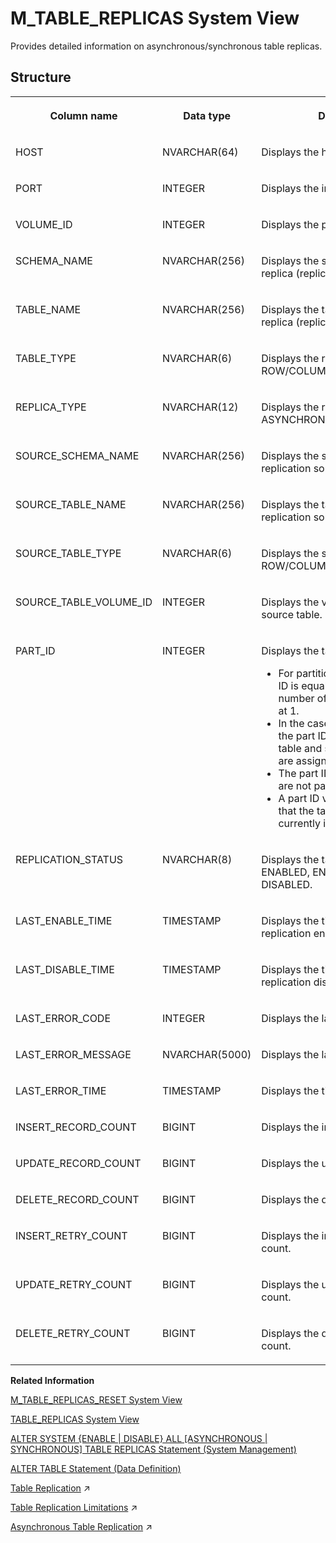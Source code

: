 <!-- loio9f8f35097e2f4b27819aaa1059d60d1f -->

# M\_TABLE\_REPLICAS System View

Provides detailed information on asynchronous/synchronous table replicas.



## Structure


<table>
<tr>
<th valign="top">

Column name

</th>
<th valign="top">

Data type

</th>
<th valign="top">

Description

</th>
</tr>
<tr>
<td valign="top">

HOST

</td>
<td valign="top">

NVARCHAR\(64\)

</td>
<td valign="top">

Displays the host name.

</td>
</tr>
<tr>
<td valign="top">

PORT

</td>
<td valign="top">

INTEGER

</td>
<td valign="top">

Displays the internal port.

</td>
</tr>
<tr>
<td valign="top">

VOLUME\_ID

</td>
<td valign="top">

INTEGER

</td>
<td valign="top">

Displays the persistence volume ID.

</td>
</tr>
<tr>
<td valign="top">

SCHEMA\_NAME

</td>
<td valign="top">

NVARCHAR\(256\)

</td>
<td valign="top">

Displays the schema name of the replica \(replication target\).

</td>
</tr>
<tr>
<td valign="top">

TABLE\_NAME

</td>
<td valign="top">

NVARCHAR\(256\)

</td>
<td valign="top">

Displays the table name of the replica \(replication target\).

</td>
</tr>
<tr>
<td valign="top">

TABLE\_TYPE

</td>
<td valign="top">

NVARCHAR\(6\)

</td>
<td valign="top">

Displays the replica table type: ROW/COLUMN.

</td>
</tr>
<tr>
<td valign="top">

REPLICA\_TYPE

</td>
<td valign="top">

NVARCHAR\(12\)

</td>
<td valign="top">

Displays the replication type: ASYNCHRONOUS/SYNCHRONOUS.

</td>
</tr>
<tr>
<td valign="top">

SOURCE\_SCHEMA\_NAME

</td>
<td valign="top">

NVARCHAR\(256\)

</td>
<td valign="top">

Displays the schema name of the replication source.

</td>
</tr>
<tr>
<td valign="top">

SOURCE\_TABLE\_NAME

</td>
<td valign="top">

NVARCHAR\(256\)

</td>
<td valign="top">

Displays the table name of the replication source.

</td>
</tr>
<tr>
<td valign="top">

SOURCE\_TABLE\_TYPE

</td>
<td valign="top">

NVARCHAR\(6\)

</td>
<td valign="top">

Displays the source table type: ROW/COLUMN.

</td>
</tr>
<tr>
<td valign="top">

SOURCE\_TABLE\_VOLUME\_ID

</td>
<td valign="top">

INTEGER

</td>
<td valign="top">

Displays the volume ID of the source table.

</td>
</tr>
<tr>
<td valign="top">

PART\_ID

</td>
<td valign="top">

INTEGER

</td>
<td valign="top">

Displays the table partition ID:

-   For partitioned tables, the part ID is equal to the sequential number of the partition, starting at 1.
-   In the case of replicated tables, the part ID is 1 for the original table and subsequent part IDs are assigned to replica tables.
-   The part ID is 0 for tables that are not partitioned.
-   A part ID value of -1 indicates that the table schema is currently in being modified.



</td>
</tr>
<tr>
<td valign="top">

REPLICATION\_STATUS

</td>
<td valign="top">

NVARCHAR\(8\)

</td>
<td valign="top">

Displays the table replication status: ENABLED, ENABLING, or DISABLED.

</td>
</tr>
<tr>
<td valign="top">

LAST\_ENABLE\_TIME

</td>
<td valign="top">

TIMESTAMP

</td>
<td valign="top">

Displays the time of the last replication enablement.

</td>
</tr>
<tr>
<td valign="top">

LAST\_DISABLE\_TIME

</td>
<td valign="top">

TIMESTAMP

</td>
<td valign="top">

Displays the time of the last replication disablement.

</td>
</tr>
<tr>
<td valign="top">

LAST\_ERROR\_CODE

</td>
<td valign="top">

INTEGER

</td>
<td valign="top">

Displays the last error code.

</td>
</tr>
<tr>
<td valign="top">

LAST\_ERROR\_MESSAGE

</td>
<td valign="top">

NVARCHAR\(5000\)

</td>
<td valign="top">

Displays the last error message.

</td>
</tr>
<tr>
<td valign="top">

LAST\_ERROR\_TIME

</td>
<td valign="top">

TIMESTAMP

</td>
<td valign="top">

Displays the time of the last error.

</td>
</tr>
<tr>
<td valign="top">

INSERT\_RECORD\_COUNT

</td>
<td valign="top">

BIGINT

</td>
<td valign="top">

Displays the inserted record count.

</td>
</tr>
<tr>
<td valign="top">

UPDATE\_RECORD\_COUNT

</td>
<td valign="top">

BIGINT

</td>
<td valign="top">

Displays the updated record count.

</td>
</tr>
<tr>
<td valign="top">

DELETE\_RECORD\_COUNT

</td>
<td valign="top">

BIGINT

</td>
<td valign="top">

Displays the deleted record count.

</td>
</tr>
<tr>
<td valign="top">

INSERT\_RETRY\_COUNT

</td>
<td valign="top">

BIGINT

</td>
<td valign="top">

Displays the insert statement retry count.

</td>
</tr>
<tr>
<td valign="top">

UPDATE\_RETRY\_COUNT

</td>
<td valign="top">

BIGINT

</td>
<td valign="top">

Displays the update statement retry count.

</td>
</tr>
<tr>
<td valign="top">

DELETE\_RETRY\_COUNT

</td>
<td valign="top">

BIGINT

</td>
<td valign="top">

Displays the delete statement retry count.

</td>
</tr>
</table>

**Related Information**  


[M\_TABLE\_REPLICAS\_RESET System View](m-table-replicas-reset-system-view-66d9c9d.md "Provides detailed information on asynchronous/synchronous table replicas.")

[TABLE\_REPLICAS System View](../021-System-Views/table-replicas-system-view-d2353ea.md "Provides information about replicated tables and their replicas.")

[ALTER SYSTEM \{ENABLE | DISABLE\} ALL \[ASYNCHRONOUS | SYNCHRONOUS\] TABLE REPLICAS Statement \(System Management\)](../../010-SQL-Reference/012-SQL-Statements/alter-system-enable-disable-all-asynchronous-synchronous-table-replicas-stat-f948665.md "Activates or deactivates the overall replication operation of all replication tables or of asynchronous or synchronous tables only.")

[ALTER TABLE Statement \(Data Definition\)](../../010-SQL-Reference/012-SQL-Statements/alter-table-statement-data-definition-20d329a.md "Alters a base or temporary table. See the ALTER VIRTUAL TABLE statement for altering virtual tables.")

[Table Replication](https://help.sap.com/viewer/f9c5015e72e04fffa14d7d4f7267d897/2023_4_QRC/en-US/33dd5d248add4b7a8c085846748b80ba.html "In a scale-out system tables (or selected columns of column store tables) may be replicated to multiple hosts. This can help to reduce network traffic when, for example, slowly-changing master data often has to be joined with tables, or partitions of tables, that are located on other hosts.") :arrow_upper_right:

[Table Replication Limitations](https://help.sap.com/viewer/f9c5015e72e04fffa14d7d4f7267d897/2023_4_QRC/en-US/7683a6b0e9f649808cb956cd50087c5f.html "General restrictions that apply to the use of table replication.") :arrow_upper_right:

[Asynchronous Table Replication](https://help.sap.com/viewer/f9c5015e72e04fffa14d7d4f7267d897/2023_4_QRC/en-US/604ac507d6494e9eb70e5256220c5018.html "Asynchronous table replication can help reduce workload on hosts by balancing load across replica tables on worker hosts in a distributed SAP HANA system.") :arrow_upper_right:

